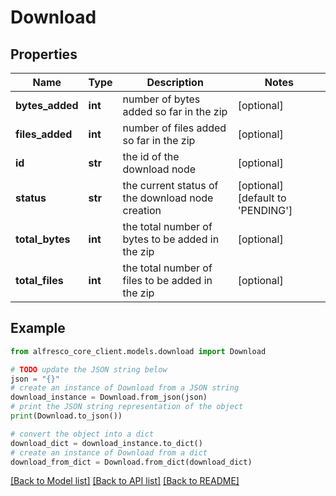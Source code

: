 # Download


## Properties

Name | Type | Description | Notes
------------ | ------------- | ------------- | -------------
**bytes_added** | **int** | number of bytes added so far in the zip | [optional] 
**files_added** | **int** | number of files added so far in the zip | [optional] 
**id** | **str** | the id of the download node | [optional] 
**status** | **str** | the current status of the download node creation | [optional] [default to 'PENDING']
**total_bytes** | **int** | the total number of bytes to be added in the zip | [optional] 
**total_files** | **int** | the total number of files to be added in the zip | [optional] 

## Example

```python
from alfresco_core_client.models.download import Download

# TODO update the JSON string below
json = "{}"
# create an instance of Download from a JSON string
download_instance = Download.from_json(json)
# print the JSON string representation of the object
print(Download.to_json())

# convert the object into a dict
download_dict = download_instance.to_dict()
# create an instance of Download from a dict
download_from_dict = Download.from_dict(download_dict)
```
[[Back to Model list]](../README.md#documentation-for-models) [[Back to API list]](../README.md#documentation-for-api-endpoints) [[Back to README]](../README.md)


